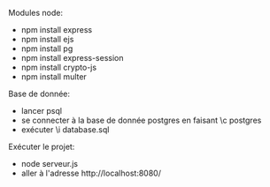 Modules node:
- npm install express
- npm install ejs
- npm install pg
- npm install express-session
- npm install crypto-js
- npm install multer

Base de donnée:
- lancer psql
- se connecter à la base de donnée postgres en faisant \c postgres
- exécuter \i database.sql

Exécuter le projet:
- node serveur.js
- aller à l'adresse http://localhost:8080/